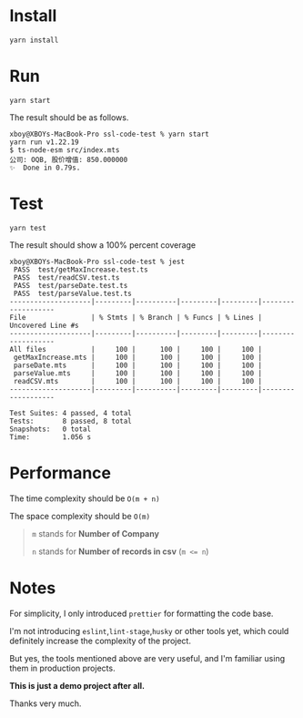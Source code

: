 # Install

```shell
yarn install
```

# Run

```shell
yarn start
```

The result should be as follows.

```
xboy@XBOYs-MacBook-Pro ssl-code-test % yarn start
yarn run v1.22.19
$ ts-node-esm src/index.mts
公司: OQB, 股价增值: 850.000000
✨  Done in 0.79s.
```

# Test

```shell
yarn test
```

The result should show a 100% percent coverage
```
xboy@XBOYs-MacBook-Pro ssl-code-test % jest
 PASS  test/getMaxIncrease.test.ts
 PASS  test/readCSV.test.ts
 PASS  test/parseDate.test.ts
 PASS  test/parseValue.test.ts
--------------------|---------|----------|---------|---------|-------------------
File                | % Stmts | % Branch | % Funcs | % Lines | Uncovered Line #s 
--------------------|---------|----------|---------|---------|-------------------
All files           |     100 |      100 |     100 |     100 |                   
 getMaxIncrease.mts |     100 |      100 |     100 |     100 |                   
 parseDate.mts      |     100 |      100 |     100 |     100 |                   
 parseValue.mts     |     100 |      100 |     100 |     100 |                   
 readCSV.mts        |     100 |      100 |     100 |     100 |                   
--------------------|---------|----------|---------|---------|-------------------

Test Suites: 4 passed, 4 total
Tests:       8 passed, 8 total
Snapshots:   0 total
Time:        1.056 s
```

# Performance

The time complexity should be `O(m + n)`

The space complexity should be `O(m)`

> `m` stands for **Number of Company**
>
> `n` stands for **Number of records in csv** (`m <= n`)

# Notes

For simplicity, I only introduced `prettier` for formatting the code base.

I'm not introducing `eslint`,`lint-stage`,`husky` or other tools yet, which
could definitely increase the complexity of the project.

But yes, the tools mentioned above are very useful, and I'm familiar using them
in production projects.

**This is just a demo project after all.**

Thanks very much.
